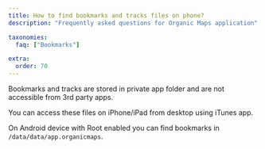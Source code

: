```yaml
---
title: How to find bookmarks and tracks files on phone?
description: "Frequently asked questions for Organic Maps application"

taxonomies:
  faq: ["Bookmarks"]

extra:
  order: 70
---
```


Bookmarks and tracks are stored in private app folder and are not accessible from 3rd party apps.

You can access these files on iPhone/iPad from desktop using iTunes app.

On Android device with Root enabled you can find bookmarks in `/data/data/app.organicmaps`.
